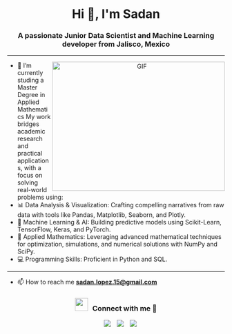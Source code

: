 <h1 align="center">Hi 👋, I'm <a>
Sadan</a></h1>
<h3 align="center">A passionate Junior Data Scientist and Machine Learning developer from Jalisco, Mexico</h3>

---

<a target="_blank" align="center">
  <img align="right" top="500" height="300" width="400" alt="GIF" src="https://media.giphy.com/media/SWoSkN6DxTszqIKEqv/giphy.gif">
</a>

- 🔭 I’m currently studing a Master Degree in Applied Mathematics
 My work bridges academic research and practical applications, with a focus on solving real-world problems using:
- 📊 Data Analysis & Visualization: Crafting compelling narratives from raw data with tools like Pandas, Matplotlib, Seaborn, and Plotly.
- 🤖 Machine Learning & AI: Building predictive models using Scikit-Learn, TensorFlow, Keras, and PyTorch.
- 🔢 Applied Mathematics: Leveraging advanced mathematical techniques for optimization, simulations, and numerical solutions with NumPy and SciPy.
- 💻 Programming Skills: Proficient in Python and SQL.
---

- 📫 How to reach me **sadan.lopez.15@gmail.com**

<h3 align="center" > <img src="https://media.giphy.com/media/iY8CRBdQXODJSCERIr/giphy.gif" width="30" height="30" style="margin-right: 10px;">Connect with me 🤝 </h3>

<p align="center">

 <div align="center"  class="icons-social" style="margin-left: 10px;">
        <a style="margin-left: 10px;"  target="_blank" href="www.linkedin.com/in/sadan-lopez-439bb0243">
			<img src="https://img.icons8.com/doodle/40/000000/linkedin--v2.png"></a>
        <a style="margin-left: 10px;" target="_blank" href="https://github.com/SJLM25">
		<img src="https://img.icons8.com/doodle/40/000000/github--v1.png"></a>
	         <a style="margin-left: 10px;" target="_blank" href="https://www.kaggle.com/sjlm25">
		<img src="https://img.icons8.com/doodle/40/000000/kaggle--v1.png"></a>
      </div>

</p>

